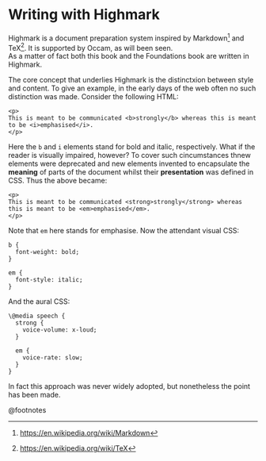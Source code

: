 # Writing with Highmark

Highmark is a document preparation system inspired by Markdown[^markdown] and TeX[^tex].
It is supported by Occam, as will been seen.     
As a matter of fact both this book and the Foundations book are written in Highmark.

The core concept that underlies Highmark is the distinctxion between style and content.
To give an example, in the early days of the web often no such distinction was made.
Consider the following HTML:

```
<p>
This is meant to be communicated <b>strongly</b> whereas this is meant to be <i>emphasised</i>.
</p>
```

Here the `b` and `i` elements stand for bold and italic, respectively.
What if the reader is visually impaired, however? 
To cover such cincumstances thnew elements were deprecated and new elements invented to encapsulate the **meaning** of parts of the document whilst their **presentation** was defined in CSS.
Thus the above became:

```
<p>
This is meant to be communicated <strong>strongly</strong> whereas this is meant to be <em>emphasised</em>.
</p>
```

Note that `em` here stands for emphasise.
Now the attendant visual CSS:

```
b {
  font-weight: bold;
}

em {
  font-style: italic;
}
```

And the aural CSS:

```
\@media speech {
  strong {
    voice-volume: x-loud;
  }

  em {
    voice-rate: slow;
  }
}
```

In fact this approach was never widely adopted, but nonetheless the point has been made.



[^tex]: https://en.wikipedia.org/wiki/TeX

[^markdown]: https://en.wikipedia.org/wiki/Markdown

@footnotes

